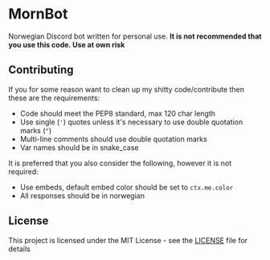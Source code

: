 # MornBot

Norwegian Discord bot written for personal use. **It is not recommended that you use this code. Use at own risk**

## Contributing

If you for some reason want to clean up my shitty code/contribute then these are the requirements:

* Code should meet the PEP8 standard, max 120 char length
* Use single (`'`) quotes unless it's necessary to use double quotation marks (`"`)
* Multi-line comments should use double quotation marks
* Var names should be in snake_case

It is preferred that you also consider the following, however it is not required:

* Use embeds, default embed color should be set to `ctx.me.color`
* All responses should be in norwegian

## License

This project is licensed under the MIT License - see the [LICENSE](LICENSE) file for details
